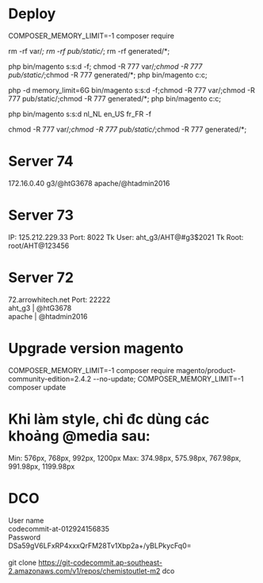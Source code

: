 #	Deploy

COMPOSER_MEMORY_LIMIT=-1 composer require 

rm -rf var/*; rm -rf pub/static/*; rm -rf generated/*;

php bin/magento s:s:d -f; chmod -R 777 var/*;chmod -R 777 pub/static/*;chmod -R 777 generated/*; php bin/magento c:c;

php -d memory_limit=6G bin/magento s:s:d -f;chmod -R 777 var/;chmod -R 777 pub/static/;chmod -R 777 generated/*; php bin/magento c:c;

php bin/magento s:s:d nl_NL en_US fr_FR -f

chmod -R 777 var/*;chmod -R 777 pub/static/*;chmod -R 777 generated/*;

# Server 74
172.16.0.40 
g3/@htG3678
apache/@htadmin2016

# Server 73
IP: 125.212.229.33
Port: 8022
Tk User: aht_g3/AHT@#g3$2021
Tk Root: root/AHT@123456

# Server 72
72.arrowhitech.net
Port: 22222 <br>
aht_g3 | @htG3678 <br>
apache | @htadmin2016

# Upgrade version magento
COMPOSER_MEMORY_LIMIT=-1 composer require magento/product-community-edition=2.4.2 --no-update;
COMPOSER_MEMORY_LIMIT=-1 composer update


# Khi làm style, chỉ đc dùng các khoảng @media sau:
Min: 576px, 768px, 992px, 1200px
Max: 374.98px, 575.98px, 767.98px, 991.98px, 1199.98px


# DCO
User name                                       <br>
codecommit-at-012924156835                      <br>
Password                                        <br>
DSa59gV6LFxRP4xxxQrFM28Tv1Xbp2a+/yBLPkycFq0=    <br>
                                                <br>
git clone https://git-codecommit.ap-southeast-2.amazonaws.com/v1/repos/chemistoutlet-m2 dco

